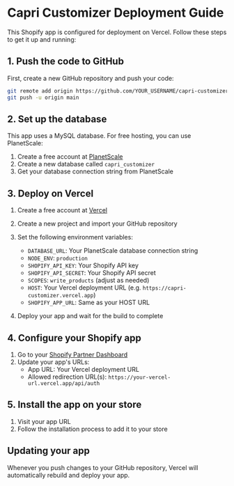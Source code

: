 # Capri Customizer Deployment Guide

This Shopify app is configured for deployment on Vercel. Follow these steps to get it up and running:

## 1. Push the code to GitHub

First, create a new GitHub repository and push your code:

```bash
git remote add origin https://github.com/YOUR_USERNAME/capri-customizer.git
git push -u origin main
```

## 2. Set up the database

This app uses a MySQL database. For free hosting, you can use PlanetScale:

1. Create a free account at [PlanetScale](https://planetscale.com/)
2. Create a new database called `capri_customizer`
3. Get your database connection string from PlanetScale

## 3. Deploy on Vercel

1. Create a free account at [Vercel](https://vercel.com)
2. Create a new project and import your GitHub repository
3. Set the following environment variables:
   - `DATABASE_URL`: Your PlanetScale database connection string
   - `NODE_ENV`: `production`
   - `SHOPIFY_API_KEY`: Your Shopify API key
   - `SHOPIFY_API_SECRET`: Your Shopify API secret
   - `SCOPES`: `write_products` (adjust as needed)
   - `HOST`: Your Vercel deployment URL (e.g. `https://capri-customizer.vercel.app`)
   - `SHOPIFY_APP_URL`: Same as your HOST URL

4. Deploy your app and wait for the build to complete

## 4. Configure your Shopify app

1. Go to your [Shopify Partner Dashboard](https://partners.shopify.com/apps)
2. Update your app's URLs:
   - App URL: Your Vercel deployment URL
   - Allowed redirection URL(s): `https://your-vercel-url.vercel.app/api/auth`

## 5. Install the app on your store

1. Visit your app URL
2. Follow the installation process to add it to your store

## Updating your app

Whenever you push changes to your GitHub repository, Vercel will automatically rebuild and deploy your app. 